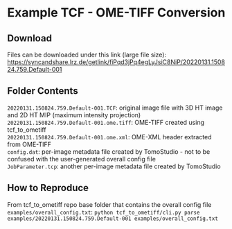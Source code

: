 # Example TCF - OME-TIFF Conversion

## Download
Files can be downloaded under this link (large file size): https://syncandshare.lrz.de/getlink/fiPqd3jPq4egLyJsiC8NiP/20220131.150824.759.Default-001

## Folder Contents
`20220131.150824.759.Default-001.TCF`: original image file with 3D HT image and 2D HT MIP (maximum intensity projection)  
`20220131.150824.759.Default-001.ome.tiff`: OME-TIFF created using tcf\_to\_ometiff  
`20220131.150824.759.Default-001.ome.xml`: OME-XML header extracted from OME-TIFF  
`config.dat`: per-image metadata file created by TomoStudio - not to be confused with the user-generated overall config file  
`JobParameter.tcp`: another per-image metadata file created by TomoStudio

## How to Reproduce
From tcf\_to\_ometiff repo base folder that contains the overall config file `examples/overall_config.txt`:
`python tcf_to_ometiff/cli.py parse examples/20220131.150824.759.Default-001 examples/overall_config.txt`
